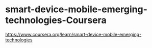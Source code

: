 # smart-device-mobile-emerging-technologies-Coursera

https://www.coursera.org/learn/smart-device-mobile-emerging-technologies
